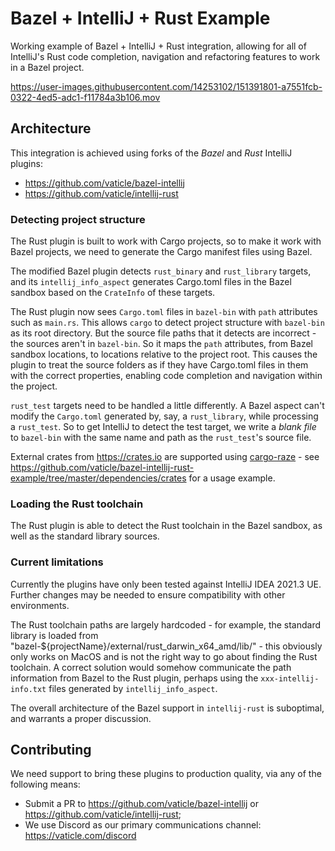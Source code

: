 # Bazel + IntelliJ + Rust Example

Working example of Bazel + IntelliJ + Rust integration, allowing for all of IntelliJ's Rust code completion, navigation and refactoring features to work in a Bazel project.

https://user-images.githubusercontent.com/14253102/151391801-a7551fcb-0322-4ed5-adc1-f11784a3b106.mov

## Architecture

This integration is achieved using forks of the _Bazel_ and _Rust_ IntelliJ plugins:

- https://github.com/vaticle/bazel-intellij
- https://github.com/vaticle/intellij-rust

### Detecting project structure

The Rust plugin is built to work with Cargo projects, so to make it work with Bazel projects, we need to generate the Cargo manifest files using Bazel.

The modified Bazel plugin detects `rust_binary` and `rust_library` targets, and its `intellij_info_aspect` generates Cargo.toml files in the Bazel sandbox based on the `CrateInfo` of these targets.

The Rust plugin now sees `Cargo.toml` files in `bazel-bin` with `path` attributes such as `main.rs`. This allows `cargo` to detect project structure with `bazel-bin` as its root directory. But the source file paths that it detects are incorrect - the sources aren't in `bazel-bin`. So it maps the `path` attributes, from Bazel sandbox locations, to locations relative to the project root. This causes the plugin to treat the source folders as if they have Cargo.toml files in them with the correct properties, enabling code completion and navigation within the project.

`rust_test` targets need to be handled a little differently. A Bazel aspect can't modify the `Cargo.toml` generated by, say, a `rust_library`, while processing a `rust_test`. So to get IntelliJ to detect the test target, we write a _blank file_ to `bazel-bin` with the same name and path as the `rust_test`'s source file.

External crates from https://crates.io are supported using [cargo-raze](https://github.com/google/cargo-raze) - see https://github.com/vaticle/bazel-intellij-rust-example/tree/master/dependencies/crates for a usage example.

### Loading the Rust toolchain

The Rust plugin is able to detect the Rust toolchain in the Bazel sandbox, as well as the standard library sources.

### Current limitations

Currently the plugins have only been tested against IntelliJ IDEA 2021.3 UE. Further changes may be needed to ensure compatibility with other environments.

The Rust toolchain paths are largely hardcoded - for example, the standard library is loaded from "bazel-${projectName}/external/rust_darwin_x64_amd/lib/" - this obviously only works on MacOS and is not the right way to go about finding the Rust toolchain. A correct solution would somehow communicate the path information from Bazel to the Rust plugin, perhaps using the `xxx-intellij-info.txt` files generated by `intellij_info_aspect`.

The overall architecture of the Bazel support in `intellij-rust` is suboptimal, and warrants a proper discussion.

## Contributing

We need support to bring these plugins to production quality, via any of the following means:

- Submit a PR to https://github.com/vaticle/bazel-intellij or https://github.com/vaticle/intellij-rust;
- We use Discord as our primary communications channel: https://vaticle.com/discord

